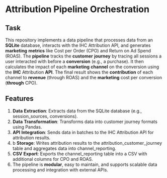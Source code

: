 # Attribution Pipeline Orchestration

## Task

This repository implements a data pipeline that processes data from an **SQLite** database, interacts with the IHC Attribution API, and generates **marketing** **metrics** like Cost per Order (CPO) and Return on Ad Spend (ROAS).
The **pipeline** tracks the **customer** **journey** by tracing all sessions a user interacted with before a **conversion** (e.g., a purchase). It then calculates the impact of each **marketing** **channel** on the conversion using the **IHC** Attribution **API**. The final result shows the **contribution** of each channel to **revenue** (through ROAS) and the **marketing** cost per conversion (**through** CPO).


## Features


1. **Data** **Extraction**: Extracts data from the SQLite database (e.g., session_sources, conversions).
2. **Data** **Transformation**: Transforms data into customer journey formats using Pandas.
3. **API** **Integration**: Sends data in batches to the IHC Attribution API for attribution results.
4. b **Storage**: Writes attribution results to the attribution_customer_journey table and aggregates data into channel_reporting.
5. **CSV** **Export**: Exports the channel_reporting table into a CSV with additional columns for CPO and ROAS.
6. The pipeline is **modular**, easy to maintain, and supports scalable data processing and integration with external APIs.

